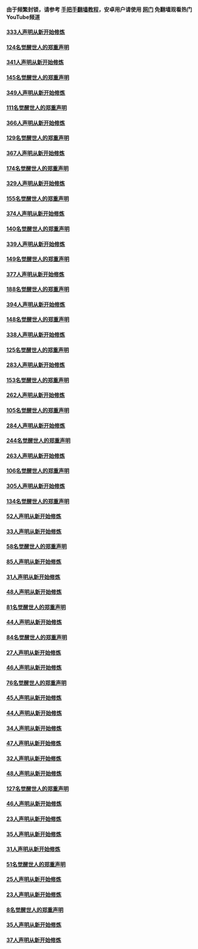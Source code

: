 #### 由于频繁封锁，请参考 [手把手翻墙教程](https://github.com/gfw-breaker/guides/wiki/)，安卓用户请使用 [网门](https://github.com/gfw-breaker/nogfw/blob/master/dl.md?t=07050001) 免翻墙观看热门YouTube频道 

#### [333人声明从新开始修炼](../pages/91/427525.md?t=07050001) 

#### [124名觉醒世人的郑重声明](../pages/91/427524.md?t=07050001) 

#### [341人声明从新开始修炼](../pages/91/427255.md?t=07050001) 

#### [145名觉醒世人的郑重声明](../pages/91/427254.md?t=07050001) 

#### [349人声明从新开始修炼](../pages/91/426969.md?t=07050001) 

#### [111名觉醒世人的郑重声明](../pages/91/426968.md?t=07050001) 

#### [366人声明从新开始修炼](../pages/91/426737.md?t=07050001) 

#### [129名觉醒世人的郑重声明](../pages/91/426736.md?t=07050001) 

#### [367人声明从新开始修炼](../pages/91/426421.md?t=07050001) 

#### [174名觉醒世人的郑重声明](../pages/91/426420.md?t=07050001) 

#### [329人声明从新开始修炼](../pages/91/426139.md?t=07050001) 

#### [155名觉醒世人的郑重声明](../pages/91/426138.md?t=07050001) 

#### [374人声明从新开始修炼](../pages/91/425811.md?t=07050001) 

#### [140名觉醒世人的郑重声明](../pages/91/425810.md?t=07050001) 

#### [339人声明从新开始修炼](../pages/91/425690.md?t=07050001) 

#### [149名觉醒世人的郑重声明](../pages/91/425689.md?t=07050001) 

#### [377人声明从新开始修炼](../pages/91/424867.md?t=07050001) 

#### [188名觉醒世人的郑重声明](../pages/91/424866.md?t=07050001) 

#### [394人声明从新开始修炼](../pages/91/423914.md?t=07050001) 

#### [148名觉醒世人的郑重声明](../pages/91/423913.md?t=07050001) 

#### [338人声明从新开始修炼](../pages/91/423540.md?t=07050001) 

#### [125名觉醒世人的郑重声明](../pages/91/423539.md?t=07050001) 

#### [283人声明从新开始修炼](../pages/91/423296.md?t=07050001) 

#### [153名觉醒世人的郑重声明](../pages/91/423295.md?t=07050001) 

#### [262人声明从新开始修炼](../pages/91/423004.md?t=07050001) 

#### [105名觉醒世人的郑重声明](../pages/91/423003.md?t=07050001) 

#### [284人声明从新开始修炼](../pages/91/422707.md?t=07050001) 

#### [244名觉醒世人的郑重声明](../pages/91/422706.md?t=07050001) 

#### [263人声明从新开始修炼](../pages/91/422553.md?t=07050001) 

#### [106名觉醒世人的郑重声明](../pages/91/422552.md?t=07050001) 

#### [305人声明从新开始修炼](../pages/91/422153.md?t=07050001) 

#### [134名觉醒世人的郑重声明](../pages/91/422152.md?t=07050001) 

#### [52人声明从新开始修炼](../pages/91/421846.md?t=07050001) 

#### [33人声明从新开始修炼](../pages/91/421804.md?t=07050001) 

#### [58名觉醒世人的郑重声明](../pages/91/421845.md?t=07050001) 

#### [85人声明从新开始修炼](../pages/91/421769.md?t=07050001) 

#### [31人声明从新开始修炼](../pages/91/421763.md?t=07050001) 

#### [48人声明从新开始修炼](../pages/91/421605.md?t=07050001) 

#### [81名觉醒世人的郑重声明](../pages/91/421656.md?t=07050001) 

#### [44人声明从新开始修炼](../pages/91/421544.md?t=07050001) 

#### [84名觉醒世人的郑重声明](../pages/91/421543.md?t=07050001) 

#### [27人声明从新开始修炼](../pages/91/421465.md?t=07050001) 

#### [46人声明从新开始修炼](../pages/91/421454.md?t=07050001) 

#### [76名觉醒世人的郑重声明](../pages/91/421453.md?t=07050001) 

#### [45人声明从新开始修炼](../pages/91/421452.md?t=07050001) 

#### [44人声明从新开始修炼](../pages/91/421422.md?t=07050001) 

#### [34人声明从新开始修炼](../pages/91/421322.md?t=07050001) 

#### [47人声明从新开始修炼](../pages/91/421264.md?t=07050001) 

#### [32人声明从新开始修炼](../pages/91/421225.md?t=07050001) 

#### [48人声明从新开始修炼](../pages/91/421202.md?t=07050001) 

#### [127名觉醒世人的郑重声明](../pages/91/421224.md?t=07050001) 

#### [46人声明从新开始修炼](../pages/91/421203.md?t=07050001) 

#### [23人声明从新开始修炼](../pages/91/421138.md?t=07050001) 

#### [35人声明从新开始修炼](../pages/91/421122.md?t=07050001) 

#### [31人声明从新开始修炼](../pages/91/421081.md?t=07050001) 

#### [51名觉醒世人的郑重声明](../pages/91/421080.md?t=07050001) 

#### [25人声明从新开始修炼](../pages/91/421020.md?t=07050001) 

#### [23人声明从新开始修炼](../pages/91/420884.md?t=07050001) 

#### [8名觉醒世人的郑重声明](../pages/91/420883.md?t=07050001) 

#### [35人声明从新开始修炼](../pages/91/420809.md?t=07050001) 

#### [37人声明从新开始修炼](../pages/91/420766.md?t=07050001) 

